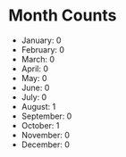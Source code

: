 # Month Counts

-   January: 0
-   February: 0
-   March: 0
-   April: 0
-   May: 0
-   June: 0
-   July: 0
-   August: 1
-   September: 0
-   October: 1
-   November: 0
-   December: 0
